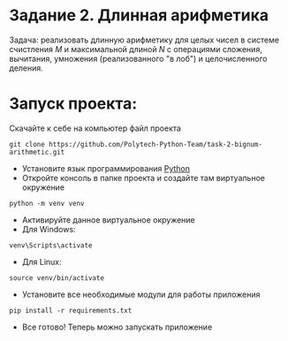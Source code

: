 # Задание 2. Длинная арифметика

Задача: реализовать длинную арифметику для целых чисел в системе счистления $M$ и максимальной длиной $N$ с операциями сложения, вычитания, умножения (реализованного "в лоб") и целочисленного деления.

# Запуск проекта:

Скачайте к себе на компьютер файл проекта

```
git clone https://github.com/Polytech-Python-Team/task-2-bignum-arithmetic.git
```

- Установите язык программирования [Python](https://www.python.org/downloads/)
- Откройте консоль в папке проекта и создайте там виртуальное окружение

```
python -m venv venv
```

- Активируйте данное виртуальное окружение
- Для Windows:

```
venv\Scripts\activate
```

- Для Linux:

```
source venv/bin/activate
```

- Установите все необходимые модули для работы приложения

```
pip install -r requirements.txt
```

- Все готово! Теперь можно запускать приложение
